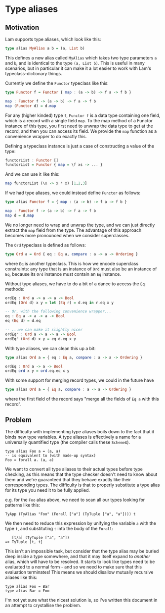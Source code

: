 # Type aliases

## Motivation

Lam supports type aliases, which look like this:

```haskell
type alias MyAlias a b = (a, List b)
```

This defines a new alias called `MyAlias` which takes two type parameters `a`
and `b`, and is identical to the type `(a, List b)`. This is useful in many
scenarios, but in particular it can make it a lot easier to work with Lam's
typeclass-dictionary things.

Currently we define the `Functor` typeclass like this:

```haskell
type Functor f = Functor { map : (a -> b) -> f a -> f b }

map : Functor f -> (a -> b) -> f a -> f b
map (Functor d) = d.map
```

For any (higher kinded) type `f`, `Functor f` is a data type containing one
field, which is a record with a single field `map`. To the map method of a
Functor instance of this type, you first need to unwrap the data type to get at
the record, and then you can access its field. We provide the `map` function as
a convenience wrapper to do exactly this.

Defining a typeclass instance is just a case of constructing a value of the
type:

```haskell
functorList : Functor []
functorList = Functor { map = \f xs -> ... }
```

And we can use it like this:

```haskell
map functorList (\x -> x * x) [1,2,3]
```

If we had type aliases, we could instead define `Functor` as follows:

```haskell
type alias Functor f = { map : (a -> b) -> f a -> f b }

map : Functor f -> (a -> b) -> f a -> f b
map d = d.map
```

We no longer need to wrap and unwrap the type, and we can just directly extract
the `map` field from the type. The advantage of this approach becomes more
pronounced when we consider superclasses.

The `Ord` typeclass is defined as follows:

```haskell
type Ord a = Ord { eq : Eq a, compare : a -> a -> Ordering }
```

where `Eq` is another typeclass. This is how we encode superclass constraints:
any type that is an instance of `Ord` must also be an instance of `Eq`, because
its `Ord` instance must contain an `Eq` instance.

Without type aliases, we have to do a bit of a dance to access the `Eq` methods:

```haskell
ordEq : Ord a -> a -> a -> Bool
ordEq (Ord d) x y = let (Eq r) = d.eq in r.eq x y

-- Or, with the following convenience wrapper...
eq : Eq a -> a -> a -> Bool
eq (Eq d) = d.eq

-- ...we can make it slightly nicer
ordEq' : Ord a -> a -> a -> Bool
ordEq' (Ord d) x y = eq d.eq x y
```

With type aliases, we can clean this up a bit:

```haskell
type alias Ord a = { eq : Eq a, compare : a -> a -> Ordering }

ordEq : Ord a -> a -> Bool
ordEq ord x y = ord.eq.eq x y
```

With some support for merging record types, we could in the future have

```haskell
type alias Ord a = { Eq a, compare : a -> a -> Ordering }
```

where the first field of the record says "merge all the fields of `Eq a` with
this record".

## Problem

The difficulty with implementing type aliases boils down to the fact that it
binds new type variables. A type aliases is effectively a name for a universally
quantified type (the compiler calls these `Scheme`s).

```
type alias Foo a = (a, a)
-- is equivalent to (with made-up syntax)
Foo = forall a. (a, a)
```

We want to convert all type aliases to their actual types before type checking,
as this means that the type checker doesn't need to know about them and we're
guaranteed that they behave exactly like their corresponding types. The
difficulty is that to properly substitute a type alias for its type you need it
to be fully applied.

e.g. for the `Foo` alias above, we need to scan all our types looking for
patterns like this:

```
TyApp (TyAlias "Foo" (Forall ["a"] (TyTuple ["a", "a"]))) t
```

We then need to reduce this expression by unifying the variable `a` with the
type `t`, and substituting `t` into the body of the `Forall`:

```
   [t/a] (TyTuple ["a", "a"])
=> TyTuple [t, t]
```

This isn't an impossible task, but consider that the type alias may be buried
deep inside a type somewhere, and that it may itself expand to _another_ alias,
which will have to be resolved. It starts to look like types need to be
evaluated to a normal form - and so we need to make sure that this evaluation
terminates! This means we should disallow mutually recursive aliases like this:

```
type alias Foo = Bar
type alias Bar = Foo
```

I'm not yet sure what the nicest solution is, so I've written this document in
an attempt to crystallise the problem.
